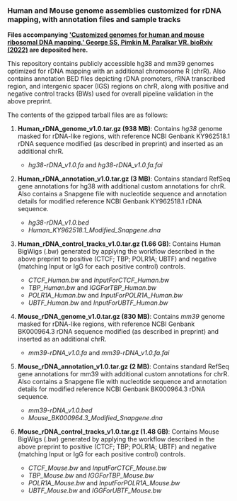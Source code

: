 ### Human and Mouse genome assemblies customized for rDNA mapping, with annotation files and sample tracks

**Files accompanying [<ins>'Customized genomes for human and mouse ribosomal DNA mapping.' George SS, Pimkin M, Paralkar VR. bioRxiv (2022)</ins>](https://www.biorxiv.org/content/10.1101/2022.11.10.514243v1) are deposited here.**

This repository contains publicly accessible hg38 and mm39 genomes optimized for rDNA mapping with an additional chromosome R (chrR). Also contains annotation BED files depicting rDNA promoters, rRNA transcribed region, and intergenic spacer (IGS) regions on chrR, along with positive and negative control tracks (BWs) used for overall pipeline validation in the above preprint.


The contents of the gzipped tarball files are as follows:

1. **Human_rDNA_genome_v1.0.tar.gz (938 MB)**: Contains *hg38* genome masked for rDNA-like regions, with reference NCBI Genbank KY962518.1 rDNA sequence modified (as described in preprint) and inserted as an additional chrR.
      * *hg38-rDNA_v1.0.fa* and *hg38-rDNA_v1.0.fa.fai* 

2. **Human_rDNA_annotation_v1.0.tar.gz (3 MB)**: Contains standard RefSeq gene annotations for hg38 with additional custom annotations for chrR. Also contains a Snapgene file with nucleotide sequence and annotation details for modified reference NCBI Genbank KY962518.1 rDNA sequence. 
      * *hg38-rDNA_v1.0.bed*
      * *Human_KY962518.1_Modified_Snapgene.dna*

3. **Human_rDNA_control_tracks_v1.0.tar.gz (1.66 GB)**: Contains Human BigWigs (.bw) generated by applying the workflow described in the above preprint to positive (CTCF; TBP; POLR1A; UBTF) and negative (matching Input or IgG for each positive control) controls.
      * *CTCF_Human.bw* and *InputForCTCF_Human.bw*
      * *TBP_Human.bw* and *IGGForTBP_Human.bw*
      * *POLR1A_Human.bw* and *InputForPOLR1A_Human.bw*
      * *UBTF_Human.bw* and *InputForUBTF_Human.bw*
     
4. **Mouse_rDNA_genome_v1.0.tar.gz (830 MB)**: Contains *mm39* genome masked for rDNA-like regions, with reference NCBI Genbank BK000964.3 rDNA sequence modified (as described in preprint) and inserted as an additional chrR.
      * *mm39-rDNA_v1.0.fa* and *mm39-rDNA_v1.0.fa.fai* 

5. **Mouse_rDNA_annotation_v1.0.tar.gz (2 MB)**: Contains standard RefSeq gene annotations for mm39 with additional custom annotations for chrR. Also contains a Snapgene file with nucleotide sequence and annotation details for modified reference NCBI Genbank BK000964.3 rDNA sequence. 
      * *mm39-rDNA_v1.0.bed*
      * *Mouse_BK000964.3_Modified_Snapgene.dna*

6. **Mouse_rDNA_control_tracks_v1.0.tar.gz (1.48 GB)**: Contains Mouse BigWigs (.bw) generated by applying the workflow described in the above preprint to positive (CTCF; TBP; POLR1A; UBTF) and negative (matching Input or IgG for each positive control) controls.
      * *CTCF_Mouse.bw* and *InputForCTCF_Mouse.bw*
      * *TBP_Mouse.bw* and *IGGForTBP_Mouse.bw*
      * *POLR1A_Mouse.bw* and *InputForPOLR1A_Mouse.bw*
      * *UBTF_Mouse.bw* and *IGGForUBTF_Mouse.bw*
